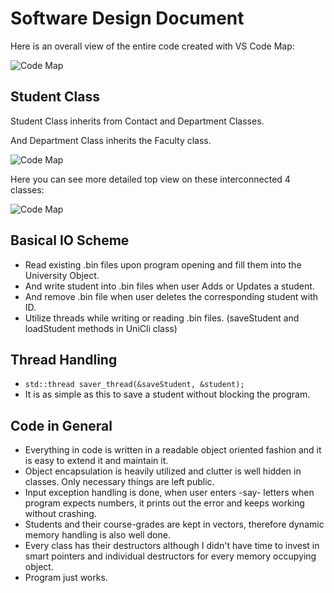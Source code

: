 # Software Design Document
Here is an overall view of the entire code created with VS Code Map:

![Code Map](https://image.ibb.co/hMj3DQ/devenv_2017_06_16_15_31_02.png)

## Student Class

Student Class inherits from Contact and Department Classes.

And Department Class inherits the Faculty class.

![Code Map](https://vgy.me/s6aeCi.png)

Here you can see more detailed top view on these interconnected 4 classes:

![Code Map](https://vgy.me/r2xnty.png)


## Basical IO Scheme

* Read existing .bin files upon program opening and fill them into the University Object.
* And write student into .bin files when user Adds or Updates a student.
* And remove .bin file when user deletes the corresponding student with ID.
* Utilize threads while writing or reading .bin files. (saveStudent and loadStudent methods in UniCli class)

## Thread Handling
* `std::thread saver_thread(&saveStudent, &student);`
* It is as simple as this to save a student without blocking the program.

## Code in General
* Everything in code is written in a readable object oriented fashion and it is easy to extend it and maintain it.
* Object encapsulation is heavily utilized and clutter is well hidden in classes. Only necessary things are left public.
* Input exception handling is done, when user enters -say- letters when program expects numbers, it prints out the error and keeps working without crashing.
* Students and their course-grades are kept in vectors, therefore dynamic memory handling is also well done.
* Every class has their destructors although I didn't have time to invest in smart pointers and individual destructors for every memory occupying object.
* Program just works.
